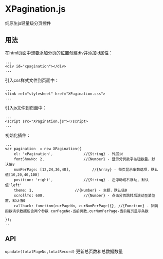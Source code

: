 XPagination.js
==========

纯原生js轻量级分页控件

## 用法

在html页面中想要添加分页的位置创建div并添加id属性：

```
...
<div id="xpagination"></div>
...
```

引入css样式文件到页面中：
```
...
<link rel="stylesheet" href="XPagination.css">
...
```

引入js文件到页面中：
```
...
<script src="XPagination.js"></script>
...
```

初始化插件：
```
...
var pagination  = new XPagination({
	el: 'xPagination', 				//{String} - 外层id
	fontShowNo: 2,					//{Number} - 显示分页数字按钮数量，默认值8
	numPerPage: [12,24,36,48],			//{Array} - 每页显示条数选项，默认值[10,20,40,100]
	position: 'right',				//{String} - 左浮动或右浮动, 默认值'left'
	theme: 1,					//{Number} - 主题，默认值0
	scrollTo: 600,					//{Number} - 点击分页跳转后滚动至某位置，默认值0
	callback: function(curPageNo, curNumPerPage){},	//{Function} - 回调函数请求数据包含两个参数 curPageNo-当前页数,curNumPerPage-当前每页显示条数

});
..
```

## API

`upadate(totalPageNo,totalRecord)`     更新总页数和总数据数量

